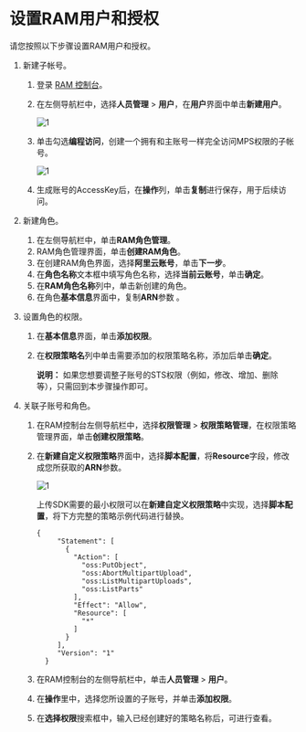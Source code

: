 # 设置RAM用户和授权

请您按照以下步骤设置RAM用户和授权。

1.  新建子帐号。
    1.  登录 [RAM 控制台](https://ram.console.aliyun.com/#/overview)。
    2.  在左侧导航栏中，选择**人员管理** \> **用户**，在**用户**界面中单击**新建用户**。

        ![1](https://static-aliyun-doc.oss-accelerate.aliyuncs.com/assets/img/zh-CN/0870530161/p211945.png)

    3.  单击勾选**编程访问**，创建一个拥有和主账号一样完全访问MPS权限的子帐号。

        ![1](https://static-aliyun-doc.oss-accelerate.aliyuncs.com/assets/img/zh-CN/0870530161/p211947.png)

    4.  生成账号的AccessKey后，在**操作**列，单击**复制**进行保存，用于后续访问。
2.  新建角色。
    1.  在左侧导航栏中，单击**RAM角色管理**。
    2.  RAM角色管理界面，单击**创建RAM角色**。
    3.  在创建RAM角色界面，选择**阿里云账号**，单击**下一步**。
    4.  在**角色名称**文本框中填写角色名称，选择**当前云账号**，单击**确定**。
    5.  在**RAM角色名称**列中，单击新创建的角色。
    6.  在角色**基本信息**界面中，复制**ARN**参数 。
3.  设置角色的权限。
    1.  在**基本信息**界面，单击**添加权限**。
    2.  在**权限策略名**列中单击需要添加的权限策略名称，添加后单击**确定**。

        **说明：** 如果您想要调整子账号的STS权限（例如，修改、增加、删除等），只需回到本步骤操作即可。

4.  关联子账号和角色。
    1.  在RAM控制台左侧导航栏中，选择**权限管理** \> **权限策略管理**，在权限策略管理界面，单击**创建权限策略**。
    2.  在**新建自定义权限策略**界面中，选择**脚本配置**，将**Resource**字段，修改成您所获取的**ARN**参数。

        ![1](https://static-aliyun-doc.oss-accelerate.aliyuncs.com/assets/img/zh-CN/0870530161/p211958.png)

        上传SDK需要的最小权限可以在**新建自定义权限策略**中实现，选择**脚本配置**，将下方完整的策略示例代码进行替换。

        ```
        {
             "Statement": [
               {
                 "Action": [
                   "oss:PutObject",
                   "oss:AbortMultipartUpload",
                   "oss:ListMultipartUploads",
                   "oss:ListParts"
                 ],
                 "Effect": "Allow",
                 "Resource": [
                   "*"
                 ]
               }
             ],
             "Version": "1"
          }
        ```

    3.  在RAM控制台的左侧导航栏中，单击**人员管理** \> **用户**。
    4.  在**操作**里中，选择您所设置的子账号，并单击**添加权限**。
    5.  在**选择权限**搜索框中，输入已经创建好的策略名称后，可进行查看。

